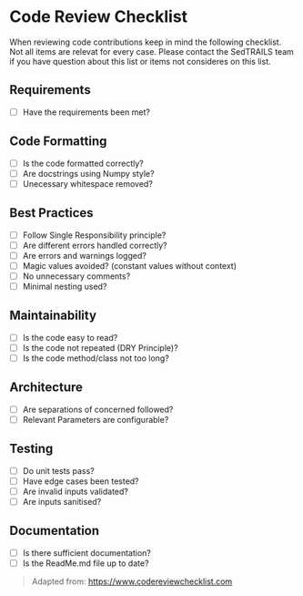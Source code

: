 # Code Review Checklist

When reviewing code contributions keep in mind the following checklist. Not all items are relevat for every case. Please contact the SedTRAILS team if you have question about this list or items not consideres on this list.

## Requirements

- [ ] Have the requirements been met?

## Code Formatting

- [ ] Is the code formatted correctly?
- [ ] Are docstrings using Numpy style?
- [ ] Unecessary whitespace removed?

## Best Practices

- [ ] Follow Single Responsibility principle?
- [ ] Are different errors handled correctly?
- [ ] Are errors and warnings logged?
- [ ] Magic values avoided? (constant values without context)
- [ ] No unnecessary comments?
- [ ] Minimal nesting used?

## Maintainability

- [ ] Is the code easy to read?
- [ ] Is the code not repeated (DRY Principle)?
- [ ] Is the code method/class not too long?

## Architecture

- [ ] Are separations of concerned followed?
- [ ] Relevant Parameters are configurable?

## Testing

- [ ] Do unit tests pass?
- [ ] Have edge cases been tested?
- [ ] Are invalid inputs validated?
- [ ] Are inputs sanitised?

## Documentation

- [ ] Is there sufficient documentation?
- [ ] Is the ReadMe.md file up to date?

> Adapted from: https://www.codereviewchecklist.com
